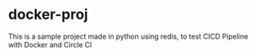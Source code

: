 # docker-proj

This is a sample project made in python using redis, to test CICD Pipeline with Docker and Circle CI
